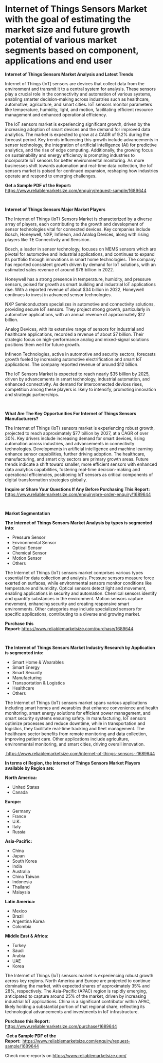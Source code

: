 <p><h1>Internet of Things Sensors Market with the goal of estimating the market size and future growth potential of various market segments based on component, applications and end user</h1></p><p><strong>Internet of Things Sensors Market Analysis and Latest Trends</strong></p>
<p><p>Internet of Things (IoT) sensors are devices that collect data from the environment and transmit it to a central system for analysis. These sensors play a crucial role in the connectivity and automation of various systems, enabling smarter decision-making across industries such as healthcare, automotive, agriculture, and smart cities. IoT sensors monitor parameters like temperature, humidity, light, and motion, facilitating efficient resource management and enhanced operational efficiency.</p><p>The IoT sensors market is experiencing significant growth, driven by the increasing adoption of smart devices and the demand for improved data analytics. The market is expected to grow at a CAGR of 9.2% during the forecast period. Key trends influencing this growth include advancements in sensor technology, the integration of artificial intelligence (AI) for predictive analytics, and the rise of edge computing. Additionally, the growing focus on sustainability and energy efficiency is prompting industries to incorporate IoT sensors for better environmental monitoring. As more businesses shift towards automation and real-time data collection, the IoT sensors market is poised for continued expansion, reshaping how industries operate and respond to emerging challenges.</p></p>
<p><strong>Get a Sample PDF of the Report:&nbsp;</strong> <a href="https://www.reliablemarketsize.com/enquiry/request-sample/1689644?utm_campaign=2283&utm_medium=2&utm_source=Github&utm_content=ia&utm_term=11022025&utm_id=internet-of-things-sensors">https://www.reliablemarketsize.com/enquiry/request-sample/1689644</a></p>
<p>&nbsp;</p>
<p><strong>Internet of Things Sensors Major Market Players</strong></p>
<p><p>The Internet of Things (IoT) Sensors Market is characterized by a diverse array of players, each contributing to the growth and development of sensor technologies vital for connected devices. Key companies include Bosch, Honeywell, NXP, Infineon, and Analog Devices, along with rising players like TE Connectivity and Sensirion.</p><p>Bosch, a leader in sensor technology, focuses on MEMS sensors which are pivotal for automotive and industrial applications, and continues to expand its portfolio through innovations in smart home technologies. The company has reported consistent growth driven by demand for IoT solutions, with an estimated sales revenue of around $78 billion in 2022.</p><p>Honeywell has a strong presence in temperature, humidity, and pressure sensors, poised for growth as smart building and industrial IoT applications rise. With a reported revenue of about $34 billion in 2022, Honeywell continues to invest in advanced sensor technologies.</p><p>NXP Semiconductors specializes in automotive and connectivity solutions, providing secure IoT sensors. They project strong growth, particularly in automotive applications, with an annual revenue of approximately $12 billion.</p><p>Analog Devices, with its extensive range of sensors for industrial and healthcare applications, recorded a revenue of about $7 billion. Their strategic focus on high-performance analog and mixed-signal solutions positions them well for future growth.</p><p>Infineon Technologies, active in automotive and security sectors, forecasts growth fueled by increasing automotive electrification and smart IoT applications. The company reported revenue of around $12 billion.</p><p>The IoT Sensors Market is expected to reach nearly $35 billion by 2025, driven by advancements in smart technology, industrial automation, and enhanced connectivity. As demand for interconnected devices rises, competition among these players is likely to intensify, promoting innovation and strategic partnerships.</p></p>
<p>&nbsp;</p>
<p><strong>What Are The Key Opportunities For Internet of Things Sensors Manufacturers?</strong></p>
<p><p>The Internet of Things (IoT) sensors market is experiencing robust growth, projected to reach approximately $77 billion by 2027, at a CAGR of over 30%. Key drivers include increasing demand for smart devices, rising automation across industries, and advancements in connectivity technologies. Developments in artificial intelligence and machine learning enhance sensor capabilities, further driving adoption. The healthcare, manufacturing, and smart city sectors are primary growth areas. Future trends indicate a shift toward smaller, more efficient sensors with enhanced data analytics capabilities, fostering real-time decision-making and operational efficiencies, positioning IoT sensors as critical components of digital transformation strategies globally.</p></p>
<p><strong>Inquire or Share Your Questions If Any Before Purchasing This Report:</strong> <a href="https://www.reliablemarketsize.com/enquiry/pre-order-enquiry/1689644?utm_campaign=2283&utm_medium=2&utm_source=Github&utm_content=ia&utm_term=11022025&utm_id=internet-of-things-sensors">https://www.reliablemarketsize.com/enquiry/pre-order-enquiry/1689644</a></p>
<p>&nbsp;</p>
<p><strong>Market Segmentation</strong></p>
<p><strong>The Internet of Things Sensors Market Analysis by types is segmented into:</strong></p>
<p><ul><li>Pressure Sensor</li><li>Environmental Sensor</li><li>Optical Sensor</li><li>Chemical Sensor</li><li>Motion Sensor</li><li>Others</li></ul></p>
<p><p>The Internet of Things (IoT) sensors market comprises various types essential for data collection and analysis. Pressure sensors measure force exerted on surfaces, while environmental sensors monitor conditions like temperature and humidity. Optical sensors detect light and movement, enabling applications in security and automation. Chemical sensors identify and quantify substances in the environment. Motion sensors capture movement, enhancing security and creating responsive smart environments. Other categories may include specialized sensors for specific applications, contributing to a diverse and growing market.</p></p>
<p><strong>Purchase this Report:&nbsp;</strong><a href="https://www.reliablemarketsize.com/purchase/1689644?utm_campaign=2283&utm_medium=2&utm_source=Github&utm_content=ia&utm_term=11022025&utm_id=internet-of-things-sensors">https://www.reliablemarketsize.com/purchase/1689644</a></p>
<p>&nbsp;</p>
<p><strong>The Internet of Things Sensors Market Industry Research by Application is segmented into:</strong></p>
<p><ul><li>Smart Home & Wearables</li><li>Smart Energy</li><li>Smart Security</li><li>Manufacturing</li><li>Transportation & Logistics</li><li>Healthcare</li><li>Others</li></ul></p>
<p><p>The Internet of Things (IoT) sensors market spans various applications including smart homes and wearables that enhance convenience and health monitoring, smart energy solutions for efficient power management, and smart security systems ensuring safety. In manufacturing, IoT sensors optimize processes and reduce downtime, while in transportation and logistics, they facilitate real-time tracking and fleet management. The healthcare sector benefits from remote monitoring and data collection, improving patient care. Other applications include agriculture, environmental monitoring, and smart cities, driving overall innovation.</p></p>
<p><a href="https://www.reliablemarketsize.com/internet-of-things-sensors-r1689644?utm_campaign=2283&utm_medium=2&utm_source=Github&utm_content=ia&utm_term=11022025&utm_id=internet-of-things-sensors">&nbsp;https://www.reliablemarketsize.com/internet-of-things-sensors-r1689644</a></p>
<p><strong>In terms of Region, the Internet of Things Sensors Market Players available by Region are:</strong></p>
<p>
    <p> <strong> North America: </strong>
        <ul>
            <li>United States</li>
            <li>Canada</li>
        </ul>
        </p> 
    <p> <strong> Europe: </strong>
        <ul>
            <li>Germany</li>
            <li>France</li>
            <li>U.K.</li>
            <li>Italy</li>
            <li>Russia</li>
        </ul>
        </p> 
    <p> <strong> Asia-Pacific: </strong>
        <ul>
            <li>China</li>
            <li>Japan</li>
            <li>South Korea</li>
            <li>India</li>
            <li>Australia</li>
            <li>China Taiwan</li>
            <li>Indonesia</li>
            <li>Thailand</li>
            <li>Malaysia</li>
        </ul>
        </p> 
    <p> <strong> Latin America: </strong>
        <ul>
            <li>Mexico</li>
            <li>Brazil</li>
            <li>Argentina Korea</li>
            <li>Colombia</li>
        </ul>
        </p> 
    <p> <strong> Middle East & Africa: </strong>
        <ul>
            <li>Turkey</li>
            <li>Saudi</li>
            <li>Arabia</li>
            <li>UAE</li>
            <li>Korea</li>
        </ul>
    </p>
    </p>
<p><p>The Internet of Things (IoT) sensors market is experiencing robust growth across key regions. North America and Europe are projected to continue dominating the market, with expected shares of approximately 35% and 28%, respectively. The Asia-Pacific (APAC) region is rapidly emerging, anticipated to capture around 25% of the market, driven by increasing industrial IoT applications. China is a significant contributor within APAC, likely holding a substantial portion of that regional share, reflecting its technological advancements and investments in IoT infrastructure.</p></p>
<p><strong>Purchase this Report: </strong><a href="https://www.reliablemarketsize.com/purchase/1689644?utm_campaign=2283&utm_medium=2&utm_source=Github&utm_content=ia&utm_term=11022025&utm_id=internet-of-things-sensors">https://www.reliablemarketsize.com/purchase/1689644</a></p>
<p>&nbsp;<strong>Get a Sample PDF of the Report:&nbsp;&nbsp;</strong><a href="https://www.reliablemarketsize.com/enquiry/request-sample/1689644?utm_campaign=2283&utm_medium=2&utm_source=Github&utm_content=ia&utm_term=11022025&utm_id=internet-of-things-sensors">https://www.reliablemarketsize.com/enquiry/request-sample/1689644</a></p>
<p><strong></strong></p>
<p>Check more reports on <a href="https://www.reliablemarketsize.com/?utm_campaign=2283&utm_medium=2&utm_source=Github&utm_content=ia&utm_term=11022025&utm_id=internet-of-things-sensors">https://www.reliablemarketsize.com/</a></p>